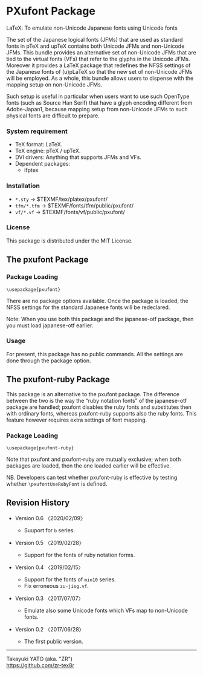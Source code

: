 PXufont Package
===============

LaTeX: To emulate non-Unicode Japanese fonts using Unicode fonts

The set of the Japanese logical fonts (JFMs) that are used as standard
fonts in pTeX and upTeX contains both Unicode JFMs and non-Unicode JFMs.
This bundle provides an alternative set of non-Unicode JFMs that are tied
to the virtual fonts (VFs) that refer to the glyphs in the Unicode JFMs.
Moreover it provides a LaTeX package that redefines the NFSS settings of
the Japanese fonts of (u)pLaTeX so that the new set of non-Unicode JFMs
will be employed. As a whole, this bundle allows users to dispense with
the mapping setup on non-Unicode JFMs.

Such setup is useful in particular when users want to use such OpenType
fonts (such as Source Han Serif) that have a glyph encoding different from
Adobe-Japan1, because mapping setup from non-Unicode JFMs to such physical
fonts are difficult to prepare.

### System requirement

  * TeX format: LaTeX.
  * TeX engine: pTeX / upTeX.
  * DVI drivers: Anything that supports JFMs and VFs.
  * Dependent packages:
      - ifptex

### Installation

  - `*.sty`     → $TEXMF/tex/platex/pxufont/
  - `tfm/*.tfm` → $TEXMF/fonts/tfm/public/pxufont/
  - `vf/*.vf`   → $TEXMF/fonts/vf/public/pxufont/

### License

This package is distributed under the MIT License.


The pxufont Package
-------------------

### Package Loading

    \usepackage{pxufont}

There are no package options available. Once the package is loaded, the
NFSS settings for the standard Japanese fonts will be redeclared.

Note: When you use both this package and the japanese-otf package, then
you must load japanese-otf earlier.

### Usage

For present, this package has no public commands. All the settings are
done through the package option.


The pxufont-ruby Package
------------------------

This package is an alternative to the pxufont package. The difference
between the two is the way the “ruby notation fonts” of the japanese-otf
package are handled; pxufont disables the ruby fonts and substitutes then
with ordinary fonts, whereas pxufont-ruby supports also the ruby fonts.
This feature however requires extra settings of font mapping.

### Package Loading

    \usepackage{pxufont-ruby}

Note that pxufont and pxufont-ruby are mutually exclusive; when both
packages are loaded, then the one loaded earlier will be effective.

NB. Developers can test whether pxufont-ruby is effective by testing
whether `\pxufontUseRubyFont` is defined.


Revision History
----------------

  * Version 0.6  〈2020/02/09〉
      - Suuport for `b` series.

  * Version 0.5  〈2019/02/28〉
      - Support for the fonts of ruby notation forms.

  * Version 0.4  〈2019/02/15〉
      - Support for the fonts of `min10` series.
      - Fix erroneous `zu-jisg.vf`.

  * Version 0.3  〈2017/07/07〉
      - Emulate also some Unicode fonts which VFs map to non-Unicode fonts.
  * Version 0.2  〈2017/06/28〉
      - The first public version.

--------------------
Takayuki YATO (aka. "ZR")  
https://github.com/zr-tex8r
